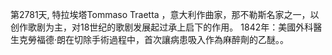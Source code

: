 第2781天, 特拉埃塔Tommaso Traetta ，意大利作曲家，那不勒斯名家之一，以创作歌剧为主，对18世纪的歌剧发展起过承上启下的作用。
1842年：美國外科醫生克勞福德·朗在切除手術過程中，首次讓病患吸入作為麻醉劑的乙醚。。